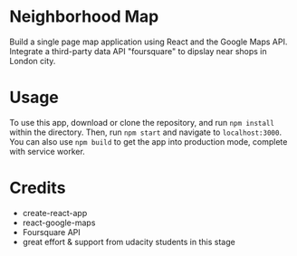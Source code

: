 # Neighborhood Map
Build a single page map application using React and the Google Maps API. Integrate a third-party data API "foursquare" to dipslay near shops in London city.

# Usage
To use this app, download or clone the repository, and run `npm install` within the directory. Then, run `npm start` and navigate to `localhost:3000`.
You can also use `npm build` to get the app into production mode, complete with service worker.

# Credits
- create-react-app
- react-google-maps
- Foursquare API
- great effort & support from udacity students in this stage
